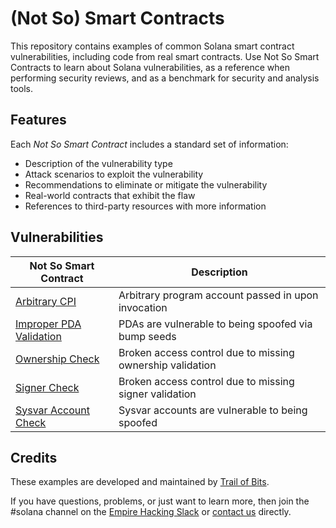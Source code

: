 # (Not So) Smart Contracts

This repository contains examples of common Solana smart contract vulnerabilities, including code from real smart contracts. Use Not So Smart Contracts to learn about Solana vulnerabilities, as a reference when performing security reviews, and as a benchmark for security and analysis tools.

## Features

Each _Not So Smart Contract_ includes a standard set of information:

- Description of the vulnerability type
- Attack scenarios to exploit the vulnerability
- Recommendations to eliminate or mitigate the vulnerability
- Real-world contracts that exhibit the flaw
- References to third-party resources with more information

## Vulnerabilities

| Not So Smart Contract                              | Description                                               |
| -------------------------------------------------- | --------------------------------------------------------- |
| [Arbitrary CPI](arbitrary_cpi)                     | Arbitrary program account passed in upon invocation       |
| [Improper PDA Validation](improper_pda_validation) | PDAs are vulnerable to being spoofed via bump seeds       |
| [Ownership Check](ownership_check)                 | Broken access control due to missing ownership validation |
| [Signer Check](signer_check)                       | Broken access control due to missing signer validation    |
| [Sysvar Account Check](sysvar_account_check)       | Sysvar accounts are vulnerable to being spoofed           |

## Credits

These examples are developed and maintained by [Trail of Bits](https://www.trailofbits.com/).

If you have questions, problems, or just want to learn more, then join the #solana channel on the [Empire Hacking Slack](https://slack.empirehacking.nyc/) or [contact us](https://www.trailofbits.com/contact/) directly.
